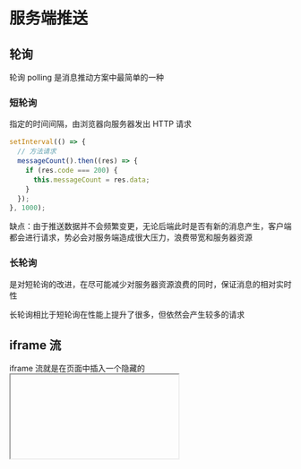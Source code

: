 # 服务端推送

## 轮询

轮询 polling 是消息推动方案中最简单的一种

### 短轮询

指定的时间间隔，由浏览器向服务器发出 HTTP 请求

```js
setInterval(() => {
  // 方法请求
  messageCount().then((res) => {
    if (res.code === 200) {
      this.messageCount = res.data;
    }
  });
}, 1000);
```

缺点：由于推送数据并不会频繁变更，无论后端此时是否有新的消息产生，客户端都会进行请求，势必会对服务端造成很大压力，浪费带宽和服务器资源

### 长轮询

是对短轮询的改进，在尽可能减少对服务器资源浪费的同时，保证消息的相对实时性

长轮询相比于短轮询在性能上提升了很多，但依然会产生较多的请求

## iframe 流

iframe 流就是在页面中插入一个隐藏的<iframe>标签，通过在 src 中请求消息数量 API 接口，由此在服务端和客户端之间创建一条长连接，服务端持续向 iframe 传输数据

> 传输的数据通常是 HTML、或是内嵌的 javascript 脚本，来达到实时更新页面的效果

```js
<iframe src="/iframe/message" style="display:none"></iframe>
```

## SSE

Server-sent events 服务器发送事件

SSE 是基于 HTTP 协议的

SSE 在服务器和客户端之间打开了一个单向通道，服务端响应的不再是一次性的数据包，而是`text/event-stream`类型的数据流信息，在有数据变更时从服务器流式传输到客户端

EventSource 是 浏览器提供的对应 API，通过 EventSource 实例打开与 HTTP 服务器的持久连接，该服务器以文本/事件流格式发送事件，连接会保持打开状态，直到服务端或客户端主动关闭

![alt text](./images/服务端推送/image.png)

SSE 有四种字段，其他的字段会被忽略。字段之间用`\n` 分隔，每条消息要以 `\n\n` 结尾

```js
data; // 数据项
event; // 事件项 默认为 message 可设置任意值
id; // 数据标识符，用于断线重连
retry; // 断线后重连时间
```

### 与 websocket 对比

1、SSE 基于 HTTP 协议，不需要特殊的协议或服务器实现即可工作，websocket 需要单独服务器来处理协议

2、SSE 单向通信，只能由服务端向客户端单向通信；websocket 全双工通信

3、SSE 实现简单，开发成本低，无需引入其他组件；websocket 传输数据需要做二次解析，开发门槛高

4、SSE 默认支持断线重连；websocket 需要自己实现

5、SSE 只能传送文本消息，二进制数据需要经过编码后传送；websocket 默认支持传送二进制数据

### 适用场景

不需要从客户端发送数据，只需要一些服务器操作的更新

SSE 具有 WebSockets 在设计上缺乏的多种功能，例如：自动重新连接、事件 ID 和发送任意事件的能力

```js
// 客户端
<script>
    let source = null;
    let userId = 7777
    if (window.EventSource) {
        // 建立连接
        source = new EventSource('http://localhost:7777/sse/sub/'+userId);
        setMessageInnerHTML("连接用户=" + userId);
        /**
         * 连接一旦建立，就会触发open事件
         * 另一种写法：source.onopen = function (event) {}
         */
        source.addEventListener('open', function (e) {
            setMessageInnerHTML("建立连接。。。");
        }, false);
        /**
         * 客户端收到服务器发来的数据
         * 另一种写法：source.onmessage = function (event) {}
         */
        source.addEventListener('message', function (e) {
            setMessageInnerHTML(e.data);
        });
    } else {
        setMessageInnerHTML("你的浏览器不支持SSE");
    }
</script>
```

```java
// 服务端
private static Map<String, SseEmitter> sseEmitterMap = new ConcurrentHashMap<>();

/**
 * 创建连接
 */
public static SseEmitter connect(String userId) {
    try {
        // 设置超时时间，0表示不过期。默认30秒
        SseEmitter sseEmitter = new SseEmitter(0L);
        // 注册回调
        sseEmitter.onCompletion(completionCallBack(userId));
        sseEmitter.onError(errorCallBack(userId));
        sseEmitter.onTimeout(timeoutCallBack(userId));
        sseEmitterMap.put(userId, sseEmitter);
        count.getAndIncrement();
        return sseEmitter;
    } catch (Exception e) {
        log.info("创建新的sse连接异常，当前用户：{}", userId);
    }
    return null;
}

/**
 * 给指定用户发送消息
 */
public static void sendMessage(String userId, String message) {

    if (sseEmitterMap.containsKey(userId)) {
        try {
            sseEmitterMap.get(userId).send(message);
        } catch (IOException e) {
            log.error("用户[{}]推送异常:{}", userId, e.getMessage());
            removeUser(userId);
        }
    }
}
```

SSE 不支持 IE 浏览器

## MQTT 协议

MQTT Message Queue Telemetry Transport

是一种基于发布/订阅(publish/subscribe)模式的轻量级通讯协议，通过订阅相应的主题来获取消息，是物联网(Internet of Thing)中的一个标准传输协议

该协议将消息的发布者和订阅者进行分离，因此可以在不可靠的网络环境中，为远程连接的设备提供可靠的消息服务，使用方式与传统的 MQ 类似

TCP 协议位于传输层，MQTT 协议位于应用层，MQTT 协议构建于 TCP/IP 协议上，也就是说只要支持 TCP/IP 协议栈的地方，都可以使用 MQTT 协议

### 为什么物联网中要用 MQTT

1、HTTP 协议是一种同步协议，客户端请求后需要等待服务器的响应。而在物联网（IOT）环境中，设备会很受制于环境的影响，比如带宽低、网络延迟高、网络通信不稳定等，显然异步消息协议更为适合 IOT 应用程序

2、HTTP 是单向的，如果要获取消息客户端必须发起连接，而在物联网（IOT）应用程序中，设备或传感器往往都是客户端，这意味着它们无法被动地接收来自网络的命令

3、通常需要将一条命令或者消息，发送到网络上的所有设备上。HTTP 要实现这样的功能不但很困难，而且成本极高。

## websocket

WebSocket 是一种在 TCP 连接上进行全双工通信的协议，建立客户端和服务器之间的通信渠道。浏览器和服务器仅需一次握手，两者之间就直接可以创建持久性的连接，并进行双向数据传输。

![alt text](./images/服务端推送/image-1.png)

## 参考

[https://www.cnblogs.com/chengxy-nds/p/16495096.html](https://www.cnblogs.com/chengxy-nds/p/16495096.html)

[https://juejin.cn/post/6844904097561182222](https://juejin.cn/post/6844904097561182222)

